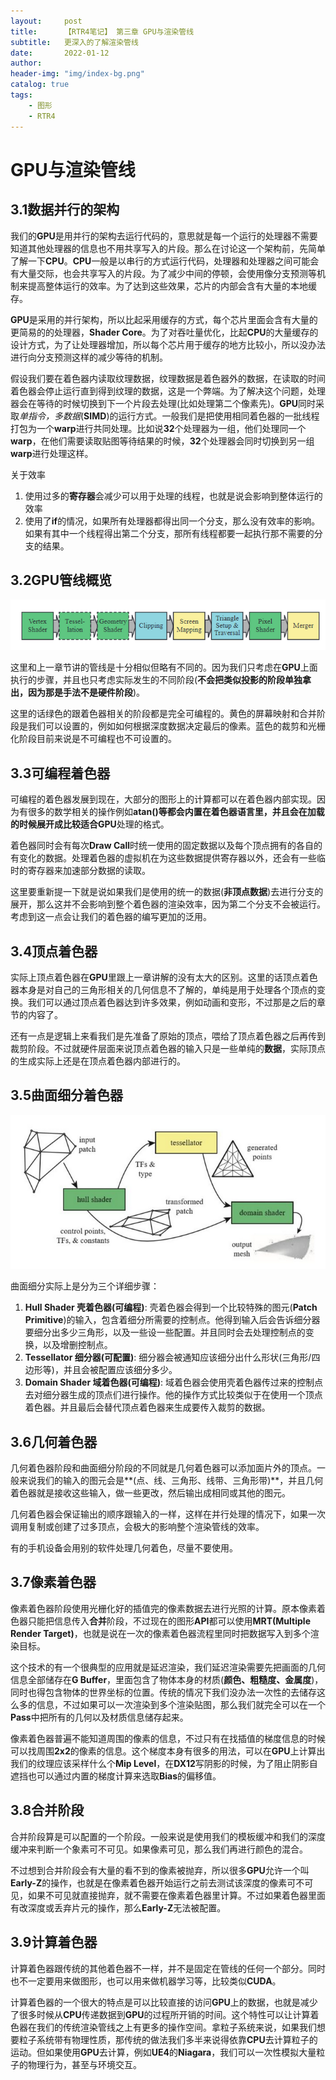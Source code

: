 ```yaml
---
layout:     post
title:      【RTR4笔记】 第三章 GPU与渲染管线
subtitle:   更深入的了解渲染管线
date:       2022-01-12
author:     
header-img: "img/index-bg.png"
catalog: true
tags:
    - 图形
    - RTR4
---
```


# GPU与渲染管线

## 3.1数据并行的架构

我们的**GPU**是用并行的架构去运行代码的，意思就是每一个运行的处理器不需要知道其他处理器的信息也不用共享写入的片段。那么在讨论这一个架构前，先简单了解一下**CPU**。**CPU**一般是以串行的方式运行代码，处理器和处理器之间可能会有大量交际，也会共享写入的片段。为了减少中间的停顿，会使用像分支预测等机制来提高整体运行的效率。为了达到这些效果，芯片的内部会含有大量的本地缓存。

**GPU**是采用的并行架构，所以比起采用缓存的方式，每个芯片里面会含有大量的更简易的的处理器，**Shader Core**。为了对吞吐量优化，比起**CPU**的大量缓存的设计方式，为了让处理器增加，所以每个芯片用于缓存的地方比较小，所以没办法进行向分支预测这样的减少等待的机制。

假设我们要在着色器内读取纹理数据，纹理数据是着色器外的数据，在读取的时间着色器会停止运行直到得到纹理的数据，这是一个弊端。为了解决这个问题，处理器会在等待的时候切换到下一个片段去处理(比如处理第二个像素先)。**GPU**同时采取*单指令，多数据*(**SIMD**)的运行方式。一般我们是把使用相同着色器的一批线程打包为一个**warp**进行共同处理。比如说**32**个处理器为一组，他们处理同一个**warp**，在他们需要读取贴图等待结果的时候，**32**个处理器会同时切换到另一组**warp**进行处理这样。

关于效率

1. 使用过多的**寄存器**会减少可以用于处理的线程，也就是说会影响到整体运行的效率
2. 使用了**if**的情况，如果所有处理器都得出同一个分支，那么没有效率的影响。如果有其中一个线程得出第二个分支，那所有线程都要一起执行那不需要的分支的结果。



## 3.2GPU管线概览

![](/img/in-post/rtr/3\pipeline.png)

这里和上一章节讲的管线是十分相似但略有不同的。因为我们只考虑在**GPU**上面执行的步骤，并且也只考虑实际发生的不同阶段(**不会把类似投影的阶段单独拿出，因为那是手法不是硬件阶段**)。

这里的话绿色的跟着色器相关的阶段都是完全可编程的。黄色的屏幕映射和合并阶段是我们可以设置的，例如如何根据深度数据决定最后的像素。蓝色的裁剪和光栅化阶段目前来说是不可编程也不可设置的。



## 3.3可编程着色器

可编程的着色器发展到现在，大部分的图形上的计算都可以在着色器内部实现。因为有很多的数学相关的操作例如**atan()**等都会内置在着色器语言里，并且会在加载的时候展开成比较适合**GPU**处理的格式。

着色器同时会有每次**Draw Call**时统一使用的固定数据以及每个顶点拥有的各自的有变化的数据。处理着色器的虚拟机在为这些数据提供寄存器以外，还会有一些临时的寄存器来加速部分数据的读取。

这里要重新提一下就是说如果我们是使用的统一的数据(**非顶点数据**)去进行分支的展开，那么这并不会影响到整个着色器的渲染效率，因为第二个分支不会被运行。考虑到这一点会让我们的着色器的编写更加的泛用。



## 3.4顶点着色器

实际上顶点着色器在**GPU**里跟上一章讲解的没有太大的区别。这里的话顶点着色器本身是对自己的三角形相关的几何信息不了解的，单纯是用于处理各个顶点的变换。我们可以通过顶点着色器达到许多效果，例如动画和变形，不过那是之后的章节的内容了。

还有一点是逻辑上来看我们是先准备了原始的顶点，喂给了顶点着色器之后再传到裁剪阶段。不过就硬件层面来说顶点着色器的输入只是一些单纯的**数据**，实际顶点的生成实际上还是在顶点着色器内部进行的。



## 3.5曲面细分着色器

![](/img/in-post/rtr/3\tessellation.png)

曲面细分实际上是分为三个详细步骤：

1. **Hull Shader 壳着色器(可编程)**: 壳着色器会得到一个比较特殊的图元(**Patch Primitive**)的输入，包含着细分所需要的控制点。他得到输入后会告诉细分器要细分出多少三角形，以及一些设一些配置。并且同时会去处理控制点的变换，以及增删控制点。
2. **Tessellator 细分器(可配置)**:  细分器会被通知应该细分出什么形状(三角形/四边形等)，并且会被配置应该细分多少。
3. **Domain Shader 域着色器(可编程)**: 域着色器会使用壳着色器传过来的控制点去对细分器生成的顶点们进行操作。他的操作方式比较类似于在使用一个顶点着色器。并且最后会替代顶点着色器来生成要传入裁剪的数据。



## 3.6几何着色器

几何着色器阶段和曲面细分阶段的不同就是几何着色器可以添加面片外的顶点。一般来说我们的输入的图元会是**(点、线、三角形、线带、三角形带)**，并且几何着色器就是接收这些输入，做一些更改，然后输出成相同或其他的图元。

几何着色器会保证输出的顺序跟输入的一样，这样在并行处理的情况下，如果一次调用复制或创建了过多顶点，会极大的影响整个渲染管线的效率。

有的手机设备会用别的软件处理几何着色，尽量不要使用。



## 3.7像素着色器

像素着色器阶段使用光栅化好的插值完的像素数据去进行光照的计算。原本像素着色器只能把信息传入**合并**阶段，不过现在的图形**API**都可以使用**MRT(Multiple Render Target)**，也就是说在一次的像素着色器流程里同时把数据写入到多个渲染目标。

这个技术的有一个很典型的应用就是延迟渲染，我们延迟渲染需要先把画面的几何信息全部储存在**G Buffer**，里面包含了物体本身的材质(**颜色、粗糙度、金属度**)，同时也得包含物体的世界坐标的位置。传统的情况下我们没办法一次性的去储存这么多的信息，不过如果可以一次渲染到多个渲染贴图，那么我们就完全可以在一个**Pass**中把所有的几何以及材质信息储存起来。

像素着色器普遍不能知道周围的像素的信息，不过只有在找插值的梯度信息的时候可以找周围**2x2**的像素的信息。这个梯度本身有很多的用法，可以在**GPU**上计算出我们的纹理应该采样什么个**Mip Level**，在**DX12**写阴影的时候，为了阻止阴影自遮挡也可以通过内置的梯度计算来选取**Bias**的偏移值。



## 3.8合并阶段

合并阶段算是可以配置的一个阶段。一般来说是使用我们的模板缓冲和我们的深度缓冲来判断一个象素可不可见。如果像素可见，那么我们再进行颜色的混合。

不过想到合并阶段会有大量的看不到的像素被抛弃，所以很多**GPU**允许一个叫**Early-Z**的操作，也就是在像素着色器开始运行之前去测试该深度的像素可不可见，如果不可见就直接抛弃，就不需要在像素着色器里计算。不过如果着色器里面有改深度或丢弃片元的操作，那么**Early-Z**无法被配置。



## 3.9计算着色器

计算着色器跟传统的其他着色器不一样，并不是固定在管线的任何一个部分。同时也不一定要用来做图形，也可以用来做机器学习等，比较类似**CUDA**。

计算着色器的一个很大的特点是可以比较直接的访问**GPU**上的数据，也就是减少了很多时候从**CPU**传递数据到**GPU**的过程所开销的时间。这个特性可以让计算着色器在我们的传统渲染管线之上有更多的操作空间。拿粒子系统来说，如果我们想要粒子系统带有物理性质，那传统的做法我们多半来说得依靠**CPU**去计算粒子的运动。但如果使用**GPU**去计算，例如**UE4**的**Niagara**，我们可以一次性模拟大量粒子的物理行为，甚至与环境交互。



